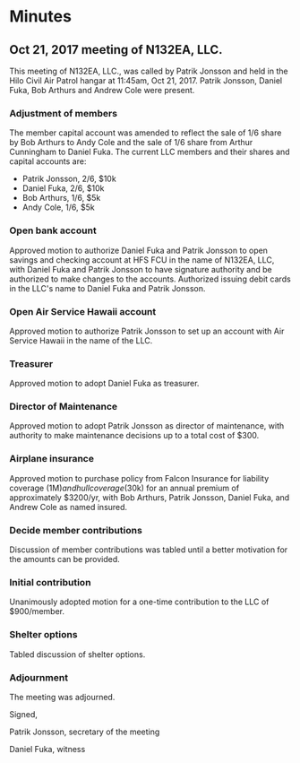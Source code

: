 # Minutes
## Oct 21, 2017 meeting of N132EA, LLC.

This meeting of N132EA, LLC., was called by Patrik Jonsson and held in the Hilo Civil Air Patrol hangar at 11:45am, Oct 21, 2017. Patrik Jonsson, Daniel Fuka, Bob Arthurs and Andrew Cole were present.

### Adjustment of members

The member capital account was amended to reflect the sale of 1/6 share by Bob Arthurs to Andy Cole and the sale of 1/6 share from Arthur Cunningham to Daniel Fuka. The current LLC members and their shares and capital accounts are:
- Patrik Jonsson, 2/6, $10k
- Daniel Fuka, 2/6, $10k
- Bob Arthurs, 1/6, $5k
- Andy Cole, 1/6, $5k

### Open bank account

Approved motion to authorize Daniel Fuka and Patrik Jonsson to open savings and checking account at HFS FCU in the name of N132EA, LLC, with Daniel Fuka and Patrik Jonsson to have signature authority and be authorized to make changes to the accounts. Authorized issuing debit cards in the LLC's name to Daniel Fuka and Patrik Jonsson.

### Open Air Service Hawaii account

Approved motion to authorize Patrik Jonsson to set up an account with Air Service Hawaii in the name of the LLC.

### Treasurer

Approved motion to adopt Daniel Fuka as treasurer.

### Director of Maintenance

Approved motion to adopt Patrik Jonsson as director of maintenance, with authority to make maintenance decisions up to a total cost of $300.

### Airplane insurance

Approved motion to purchase policy from Falcon Insurance for liability coverage (1M$) and hull coverage ($30k) for an annual premium of approximately $3200/yr, with Bob Arthurs, Patrik Jonsson, Daniel Fuka, and Andrew Cole as named insured.

### Decide member contributions

Discussion of member contributions was tabled until a better motivation for the amounts can be provided.

### Initial contribution

Unanimously adopted motion for a one-time contribution to the LLC of $900/member.
    
### Shelter options

Tabled discussion of shelter options.

### Adjournment

The meeting was adjourned.


Signed, 




Patrik Jonsson, secretary of the meeting



Daniel Fuka, witness

